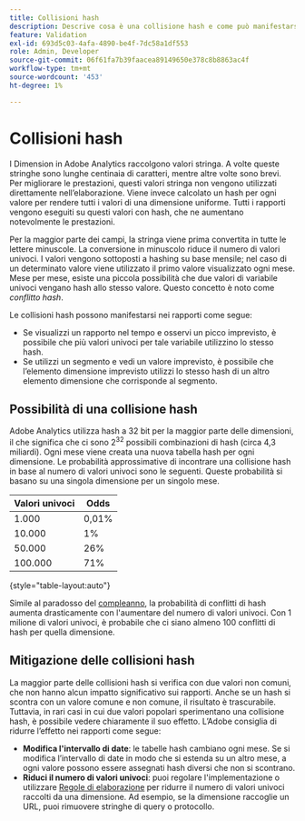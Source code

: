 ```yaml
---
title: Collisioni hash
description: Descrive cosa è una collisione hash e come può manifestarsi.
feature: Validation
exl-id: 693d5c03-4afa-4890-be4f-7dc58a1df553
role: Admin, Developer
source-git-commit: 06f61fa7b39faacea89149650e378c8b8863ac4f
workflow-type: tm+mt
source-wordcount: '453'
ht-degree: 1%

---
```


# Collisioni hash

I Dimension in Adobe Analytics raccolgono valori stringa. A volte queste stringhe sono lunghe centinaia di caratteri, mentre altre volte sono brevi. Per migliorare le prestazioni, questi valori stringa non vengono utilizzati direttamente nell’elaborazione. Viene invece calcolato un hash per ogni valore per rendere tutti i valori di una dimensione uniforme. Tutti i rapporti vengono eseguiti su questi valori con hash, che ne aumentano notevolmente le prestazioni.

Per la maggior parte dei campi, la stringa viene prima convertita in tutte le lettere minuscole. La conversione in minuscolo riduce il numero di valori univoci. I valori vengono sottoposti a hashing su base mensile; nel caso di un determinato valore viene utilizzato il primo valore visualizzato ogni mese. Mese per mese, esiste una piccola possibilità che due valori di variabile univoci vengano hash allo stesso valore. Questo concetto è noto come *conflitto hash*.

Le collisioni hash possono manifestarsi nei rapporti come segue:

* Se visualizzi un rapporto nel tempo e osservi un picco imprevisto, è possibile che più valori univoci per tale variabile utilizzino lo stesso hash.
* Se utilizzi un segmento e vedi un valore imprevisto, è possibile che l’elemento dimensione imprevisto utilizzi lo stesso hash di un altro elemento dimensione che corrisponde al segmento.

## Possibilità di una collisione hash

Adobe Analytics utilizza hash a 32 bit per la maggior parte delle dimensioni, il che significa che ci sono 2<sup>32</sup> possibili combinazioni di hash (circa 4,3 miliardi). Ogni mese viene creata una nuova tabella hash per ogni dimensione. Le probabilità approssimative di incontrare una collisione hash in base al numero di valori univoci sono le seguenti. Queste probabilità si basano su una singola dimensione per un singolo mese.

| Valori univoci | Odds |
| --- | --- |
| 1.000 | 0,01% |
| 10.000 | 1% |
| 50.000 | 26% |
| 100.000 | 71% |

{style="table-layout:auto"}

Simile al paradosso del [compleanno](https://en.wikipedia.org/wiki/Birthday_problem), la probabilità di conflitti di hash aumenta drasticamente con l&#39;aumentare del numero di valori univoci. Con 1 milione di valori univoci, è probabile che ci siano almeno 100 conflitti di hash per quella dimensione.

## Mitigazione delle collisioni hash

La maggior parte delle collisioni hash si verifica con due valori non comuni, che non hanno alcun impatto significativo sui rapporti. Anche se un hash si scontra con un valore comune e non comune, il risultato è trascurabile. Tuttavia, in rari casi in cui due valori popolari sperimentano una collisione hash, è possibile vedere chiaramente il suo effetto. L’Adobe consiglia di ridurre l’effetto nei rapporti come segue:

* **Modifica l&#39;intervallo di date**: le tabelle hash cambiano ogni mese. Se si modifica l’intervallo di date in modo che si estenda su un altro mese, a ogni valore possono essere assegnati hash diversi che non si scontrano.
* **Riduci il numero di valori univoci**: puoi regolare l&#39;implementazione o utilizzare [Regole di elaborazione](/help/admin/admin/c-manage-report-suites/c-edit-report-suites/general/c-processing-rules/processing-rules.md) per ridurre il numero di valori univoci raccolti da una dimensione. Ad esempio, se la dimensione raccoglie un URL, puoi rimuovere stringhe di query o protocollo.

<!-- https://wiki.corp.adobe.com/pages/viewpage.action?spaceKey=OmniArch&title=Uniques -->

